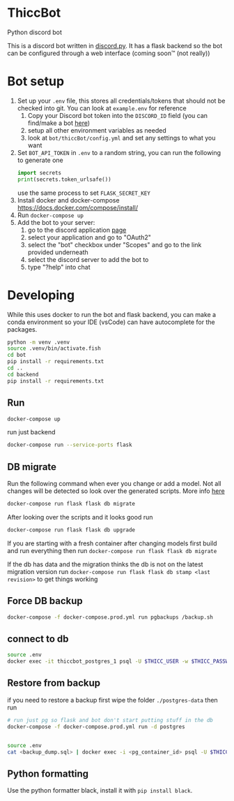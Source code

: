# ThiccBot
Python discord bot

This is a discord bot written in [discord.py](https://github.com/Rapptz/discord.py/tree/rewrite). It has a flask backend so the bot can be configured through a web interface (coming soon™️ (not really))

# Bot setup
1. Set up your `.env` file, this stores all credentials/tokens that should not be checked into git. You can look at `example.env` for reference
    1. Copy your Discord bot token into the `DISCORD_ID` field (you can find/make a bot [here](https://discordapp.com/developers/applications/))
    2. setup all other environment variables as needed
    3. look at `bot/thiccBot/config.yml` and set any settings to what you want
2. Set `BOT_API_TOKEN` in `.env` to a random string, you can run the following to generate one 
    ```python
    import secrets
    print(secrets.token_urlsafe())
    ```
    use the same process to set `FLASK_SECRET_KEY`
3. Install docker and docker-compose https://docs.docker.com/compose/install/
4. Run `docker-compose up`
5. Add the bot to your server:
    1. go to the discord application [page](https://discordapp.com/developers/applications/)
    2. select your application and go to "OAuth2"
    3. select the "bot" checkbox under "Scopes" and go to the link provided underneath
    4. select the discord server to add the bot to
    5. type "?help" into chat

# Developing 

While this uses docker to run the bot and flask backend, you can make a conda environment so your IDE (vsCode) can have autocomplete for the packages.
```bash
python -m venv .venv
source .venv/bin/activate.fish
cd bot
pip install -r requirements.txt
cd ..
cd backend
pip install -r requirements.txt
```

## Run
```sh
docker-compose up
```

run just backend
```sh
docker-compose run --service-ports flask
```

## DB migrate
Run the following command when ever you change or add a model. Not all changes will be detected so look over the generated scripts. More info [here](https://flask-migrate.readthedocs.io/en/latest/)
```sh
docker-compose run flask flask db migrate
```
After looking over the scripts and it looks good run
```sh
docker-compose run flask flask db upgrade
```
If you are starting with a fresh container after changing models first build and run everything then run `docker-compose run flask flask db migrate`

If the db has data and the migration thinks the db is not on the latest migration version run 
`docker-compose run flask flask db stamp <last revision>` to get things working


## Force DB backup
```sh
docker-compose -f docker-compose.prod.yml run pgbackups /backup.sh
```

## connect to db
```sh
source .env
docker exec -it thiccbot_postgres_1 psql -U $THICC_USER -w $THICC_PASSWORD -d $THICC_DB
```

## Restore from backup
if you need to restore a backup first wipe the folder `./postgres-data` then run
```sh
# run just pg so flask and bot don't start putting stuff in the db
docker-compose -f docker-compose.prod.yml run -d postgres


source .env
cat <backup_dump.sql> | docker exec -i <pg_container_id> psql -U $THICC_USER -w $THICC_PASSWORD -d $THICC_DB
```

## Python formatting
Use the python formatter black, install it with `pip install black`.
